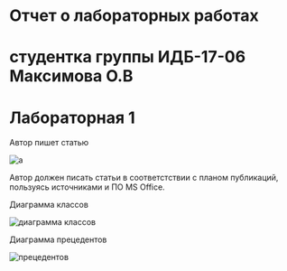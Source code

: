 # Отчет о лабораторных работах

# студентка группы ИДБ-17-06 Максимова О.В

# Лабораторная 1

Автор пишет статью

![a](https://github.com/petiteprincesse/MaksimovaOlga.github.io/blob/master/lab1/01_A0.png?raw=true)

Автор должен писать статьи в соответстствии с планом публикаций, пользуясь источниками и ПО MS Office.

Диаграмма классов

![диаграмма классов](https://github.com/petiteprincesse/MaksimovaOlga.github.io/blob/master/lab1/uml-class.png?raw=true)

Диаграмма прецедентов

![прецедентов](https://github.com/petiteprincesse/MaksimovaOlga.github.io/blob/master/lab1/UMLUSECASE.png?raw=true)
